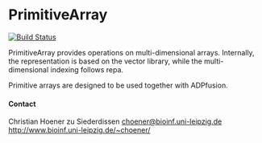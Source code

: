 # PrimitiveArray

[![Build Status](https://travis-ci.org/choener/PrimitiveArray.svg?branch=master)](https://travis-ci.org/choener/PrimitiveArray)

PrimitiveArray provides operations on multi-dimensional arrays. Internally, the
representation is based on the vector library, while the multi-dimensional
indexing follows repa.

Primitive arrays are designed to be used together with ADPfusion.



#### Contact

Christian Hoener zu Siederdissen
choener@bioinf.uni-leipzig.de
http://www.bioinf.uni-leipzig.de/~choener/

